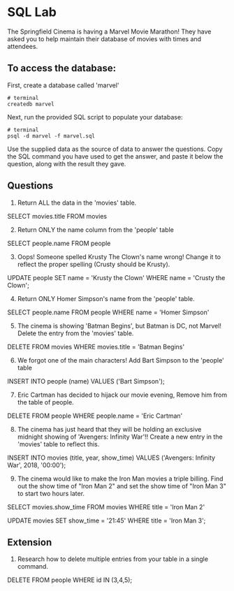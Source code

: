 # SQL Lab

The Springfield Cinema is having a Marvel Movie Marathon! They have asked you to help maintain their database of movies with times and attendees.

## To access the database:

First, create a database called 'marvel'

```
# terminal
createdb marvel
```

Next, run the provided SQL script to populate your database:

```
# terminal
psql -d marvel -f marvel.sql
```

Use the supplied data as the source of data to answer the questions. Copy the SQL command you have used to get the answer, and paste it below the question, along with the result they gave.

## Questions

1.  Return ALL the data in the 'movies' table.

SELECT movies.title FROM movies

2.  Return ONLY the name column from the 'people' table

SELECT people.name FROM people

3.  Oops! Someone spelled Krusty The Clown's name wrong! Change it to reflect the proper spelling (Crusty should be Krusty).

UPDATE people SET name = 'Krusty the Clown' WHERE name = 'Crusty the Clown';

4.  Return ONLY Homer Simpson's name from the 'people' table.

SELECT people.name FROM people WHERE name = 'Homer Simpson'

5.  The cinema is showing 'Batman Begins', but Batman is DC, not Marvel! Delete the entry from the 'movies' table.

DELETE FROM movies WHERE movies.title = 'Batman Begins'

6.  We forgot one of the main characters! Add Bart Simpson to the 'people' table

INSERT INTO people (name) VALUES ('Bart Simpson');

7.  Eric Cartman has decided to hijack our movie evening, Remove him from the table of people.

DELETE FROM people WHERE people.name = 'Eric Cartman'

8.  The cinema has just heard that they will be holding an exclusive midnight showing of 'Avengers: Infinity War'!! Create a new entry in the 'movies' table to reflect this.

INSERT INTO movies (title, year, show_time) VALUES ('Avengers: Infinity War', 2018, '00:00');

9.  The cinema would like to make the Iron Man movies a triple billing. Find out the show time of "Iron Man 2" and set the show time of "Iron Man 3" to start two hours later.

SELECT movies.show_time FROM movies WHERE title = 'Iron Man 2'

UPDATE movies SET show_time = '21:45' WHERE title = 'Iron Man 3';


## Extension

1.  Research how to delete multiple entries from your table in a single command.

DELETE FROM people WHERE id IN (3,4,5);
